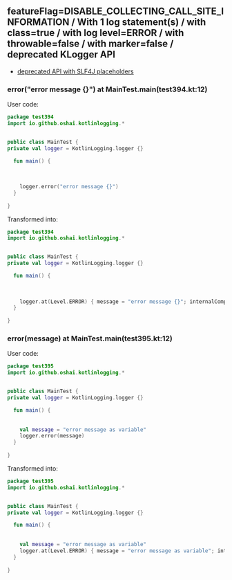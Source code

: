 ## featureFlag=DISABLE_COLLECTING_CALL_SITE_INFORMATION / With 1 log statement(s) / with class=true / with log level=ERROR / with throwable=false / with marker=false / deprecated KLogger API

* [deprecated API with SLF4J placeholders](deprecated-slf4j-placeholders.md)

###  error("error message {}") at MainTest.main(test394.kt:12)

User code:
```kotlin
package test394
import io.github.oshai.kotlinlogging.*


public class MainTest {
private val logger = KotlinLogging.logger {}

  fun main() {
    
    
    
    logger.error("error message {}")
  }
  
}


```
  
Transformed into:
```kotlin
package test394
import io.github.oshai.kotlinlogging.*


public class MainTest {
private val logger = KotlinLogging.logger {}

  fun main() {
    
    
    
    logger.at(Level.ERROR) { message = "error message {}"; internalCompilerData = KLoggingEventBuilder.InternalCompilerData(messageTemplate = ""error message {}"")
  }
  
}


```

###  error(message) at MainTest.main(test395.kt:12)

User code:
```kotlin
package test395
import io.github.oshai.kotlinlogging.*


public class MainTest {
private val logger = KotlinLogging.logger {}

  fun main() {
    
    
    val message = "error message as variable"
    logger.error(message)
  }
  
}


```
  
Transformed into:
```kotlin
package test395
import io.github.oshai.kotlinlogging.*


public class MainTest {
private val logger = KotlinLogging.logger {}

  fun main() {
    
    
    val message = "error message as variable"
    logger.at(Level.ERROR) { message = "error message as variable"; internalCompilerData = KLoggingEventBuilder.InternalCompilerData(messageTemplate = "message")
  }
  
}


```
